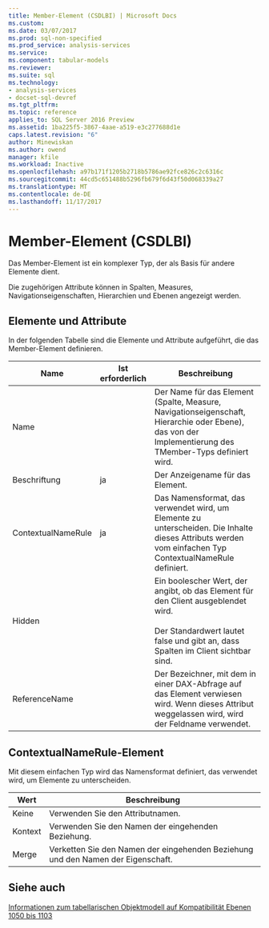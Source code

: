 ```yaml
---
title: Member-Element (CSDLBI) | Microsoft Docs
ms.custom: 
ms.date: 03/07/2017
ms.prod: sql-non-specified
ms.prod_service: analysis-services
ms.service: 
ms.component: tabular-models
ms.reviewer: 
ms.suite: sql
ms.technology:
- analysis-services
- docset-sql-devref
ms.tgt_pltfrm: 
ms.topic: reference
applies_to: SQL Server 2016 Preview
ms.assetid: 1ba225f5-3867-4aae-a519-e3c277688d1e
caps.latest.revision: "6"
author: Minewiskan
ms.author: owend
manager: kfile
ms.workload: Inactive
ms.openlocfilehash: a97b171f1205b2718b5786ae92fce826c2c6316c
ms.sourcegitcommit: 44cd5c651488b5296fb679f6d43f50d068339a27
ms.translationtype: MT
ms.contentlocale: de-DE
ms.lasthandoff: 11/17/2017
---
```

# <a name="member-element-csdlbi"></a>Member-Element (CSDLBI)
  Das Member-Element ist ein komplexer Typ, der als Basis für andere Elemente dient.  
  
 Die zugehörigen Attribute können in Spalten, Measures, Navigationseigenschaften, Hierarchien und Ebenen angezeigt werden.  
  
## <a name="elements-and-attributes"></a>Elemente und Attribute  
 In der folgenden Tabelle sind die Elemente und Attribute aufgeführt, die das Member-Element definieren.  
  
|Name|Ist erforderlich|Beschreibung|  
|----------|-----------------|-----------------|  
|Name||Der Name für das Element (Spalte, Measure, Navigationseigenschaft, Hierarchie oder Ebene), das von der Implementierung des TMember-Typs definiert wird.|  
|Beschriftung|ja|Der Anzeigename für das Element.|  
|ContextualNameRule|ja|Das Namensformat, das verwendet wird, um Elemente zu unterscheiden. Die Inhalte dieses Attributs werden vom einfachen Typ ContextualNameRule definiert.|  
|Hidden||Ein boolescher Wert, der angibt, ob das Element für den Client ausgeblendet wird.<br /><br /> Der Standardwert lautet false und gibt an, dass Spalten im Client sichtbar sind.|  
|ReferenceName||Der Bezeichner, mit dem in einer DAX-Abfrage auf das Element verwiesen wird. Wenn dieses Attribut weggelassen wird, wird der Feldname verwendet.|  
  
## <a name="contextualnamerule-element"></a>ContextualNameRule-Element  
 Mit diesem einfachen Typ wird das Namensformat definiert, das verwendet wird, um Elemente zu unterscheiden.  
  
|Wert|Beschreibung|  
|-----------|-----------------|  
|Keine|Verwenden Sie den Attributnamen.|  
|Kontext|Verwenden Sie den Namen der eingehenden Beziehung.|  
|Merge|Verketten Sie den Namen der eingehenden Beziehung und den Namen der Eigenschaft.|  
  
## <a name="see-also"></a>Siehe auch  
 [Informationen zum tabellarischen Objektmodell auf Kompatibilität Ebenen 1050 bis 1103](../../../analysis-services/tabular-model-programming-compatibility-levels-1050-1103/representation/understanding-tabular-object-model-at-levels-1050-through-1103.md)  
  
  
